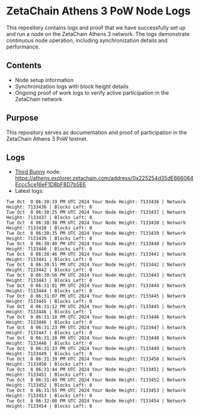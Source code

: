 # ZetaChain Athens 3 PoW Node Logs
This repository contains logs and proof that we have successfully set up and run a node on the ZetaChain Athens 3 network. The logs demonstrate continuous node operation, including synchronization details and performance.

## Contents
- Node setup information
- Synchronization logs with block height details
- Ongoing proof of work logs to verify active participation in the ZetaChain network

## Purpose
This repository serves as documentation and proof of participation in the ZetaChain Athens 3 PoW testnet.

## Logs

- [Third Bunny](https://thirdbunny.xyz/) node: https://athens.explorer.zetachain.com/address/0x225254d35dE666064Eccc5ce16eF1D8bF8D7b5EE
- Latest logs:
```
Tue Oct  8 06:30:19 PM UTC 2024 Your Node Height: 7133436 | Network Height: 7133436 | Blocks Left: 0
Tue Oct  8 06:30:25 PM UTC 2024 Your Node Height: 7133437 | Network Height: 7133437 | Blocks Left: 0
Tue Oct  8 06:30:30 PM UTC 2024 Your Node Height: 7133438 | Network Height: 7133438 | Blocks Left: 0
Tue Oct  8 06:30:35 PM UTC 2024 Your Node Height: 7133439 | Network Height: 7133439 | Blocks Left: 0
Tue Oct  8 06:30:40 PM UTC 2024 Your Node Height: 7133440 | Network Height: 7133440 | Blocks Left: 0
Tue Oct  8 06:30:46 PM UTC 2024 Your Node Height: 7133441 | Network Height: 7133441 | Blocks Left: 0
Tue Oct  8 06:30:51 PM UTC 2024 Your Node Height: 7133442 | Network Height: 7133442 | Blocks Left: 0
Tue Oct  8 06:30:56 PM UTC 2024 Your Node Height: 7133443 | Network Height: 7133443 | Blocks Left: 0
Tue Oct  8 06:31:01 PM UTC 2024 Your Node Height: 7133444 | Network Height: 7133444 | Blocks Left: 0
Tue Oct  8 06:31:07 PM UTC 2024 Your Node Height: 7133445 | Network Height: 7133445 | Blocks Left: 0
Tue Oct  8 06:31:12 PM UTC 2024 Your Node Height: 7133445 | Network Height: 7133446 | Blocks Left: 1
Tue Oct  8 06:31:18 PM UTC 2024 Your Node Height: 7133446 | Network Height: 7133446 | Blocks Left: 0
Tue Oct  8 06:31:23 PM UTC 2024 Your Node Height: 7133447 | Network Height: 7133447 | Blocks Left: 0
Tue Oct  8 06:31:28 PM UTC 2024 Your Node Height: 7133448 | Network Height: 7133448 | Blocks Left: 0
Tue Oct  8 06:31:33 PM UTC 2024 Your Node Height: 7133449 | Network Height: 7133449 | Blocks Left: 0
Tue Oct  8 06:31:39 PM UTC 2024 Your Node Height: 7133450 | Network Height: 7133450 | Blocks Left: 0
Tue Oct  8 06:31:44 PM UTC 2024 Your Node Height: 7133451 | Network Height: 7133451 | Blocks Left: 0
Tue Oct  8 06:31:49 PM UTC 2024 Your Node Height: 7133452 | Network Height: 7133452 | Blocks Left: 0
Tue Oct  8 06:31:55 PM UTC 2024 Your Node Height: 7133453 | Network Height: 7133453 | Blocks Left: 0
Tue Oct  8 06:32:00 PM UTC 2024 Your Node Height: 7133454 | Network Height: 7133454 | Blocks Left: 0
```
